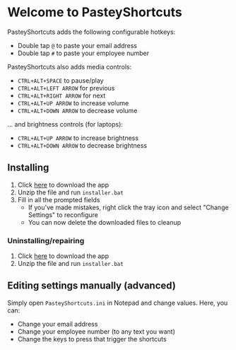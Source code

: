 # Welcome to PasteyShortcuts
PasteyShortcuts adds the following configurable hotkeys:
- Double tap `@` to paste your email address
- Double tap `#` to paste your employee number

PasteyShortcuts also adds media controls:
- `CTRL+ALT+SPACE` to pause/play
- `CTRL+ALT+LEFT ARROW` for previous
- `CTRL+ALT+RIGHT ARROW` for next
- `CTRL+ALT+UP ARROW` to increase volume
- `CTRL+ALT+DOWN ARROW` to decrease volume

... and brightness controls (for laptops):
- `CTRL+ALT+UP ARROW` to increase brightness
- `CTRL+ALT+DOWN ARROW` to decrease brightness


## Installing
1. Click [here](../../archive/master.zip) to download the app
2. Unzip the file and run `installer.bat`
3. Fill in all the prompted fields
	- If you've made mistakes, right click the tray icon and select "Change Settings" to reconfigure
	- You can now delete the downloaded files to cleanup

### Uninstalling/repairing
1. Click [here](../../archive/master.zip) to download the app
2. Unzip the file and run `installer.bat`

## Editing settings manually (advanced)
Simply open `PasteyShortcuts.ini` in Notepad and change values. Here, you can:
- Change your email address
- Change your employee number (to any text you want)
- Change the keys to press that trigger the shortcuts
